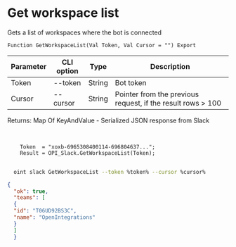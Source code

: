 ﻿---
sidebar_position: 2
---

# Get workspace list
 Gets a list of workspaces where the bot is connected



`Function GetWorkspaceList(Val Token, Val Cursor = "") Export`

  | Parameter | CLI option | Type | Description |
  |-|-|-|-|
  | Token | --token | String | Bot token |
  | Cursor | --cursor | String | Pointer from the previous request, if the result rows > 100 |

  
  Returns:  Map Of KeyAndValue - Serialized JSON response from Slack

<br/>




```bsl title="Code example"
    Token  = "xoxb-6965308400114-696804637...";
    Result = OPI_Slack.GetWorkspaceList(Token);
```



```sh title="CLI command example"
    
  oint slack GetWorkspaceList --token %token% --cursor %cursor%

```

```json title="Result"
{
  "ok": true,
  "teams": [
  {
  "id": "T06UD92BS3C",
  "name": "OpenIntegrations"
  }
  ]
  }
```
